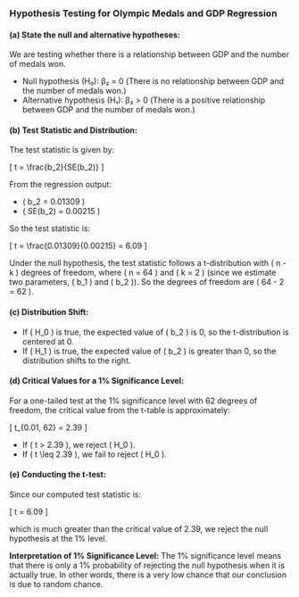 ### Hypothesis Testing for Olympic Medals and GDP Regression

#### (a) State the null and alternative hypotheses:
We are testing whether there is a relationship between GDP and the number of medals won.

- Null hypothesis (H₀): β₂ = 0 (There is no relationship between GDP and the number of medals won.)
- Alternative hypothesis (H₁): β₂ > 0 (There is a positive relationship between GDP and the number of medals won.)

#### (b) Test Statistic and Distribution:
The test statistic is given by:

\[ t = \frac{b_2}{SE(b_2)} \]

From the regression output:

- \( b_2 = 0.01309 \)
- \( SE(b_2) = 0.00215 \)

So the test statistic is:

\[ t = \frac{0.01309}{0.00215} = 6.09 \]

Under the null hypothesis, the test statistic follows a t-distribution with \( n - k \) degrees of freedom, where \( n = 64 \) and \( k = 2 \) (since we estimate two parameters, \( b_1 \) and \( b_2 \)). So the degrees of freedom are \( 64 - 2 = 62 \).

#### (c) Distribution Shift:
- If \( H_0 \) is true, the expected value of \( b_2 \) is 0, so the t-distribution is centered at 0.
- If \( H_1 \) is true, the expected value of \( b_2 \) is greater than 0, so the distribution shifts to the right.

#### (d) Critical Values for a 1% Significance Level:
For a one-tailed test at the 1% significance level with 62 degrees of freedom, the critical value from the t-table is approximately:

\[ t_{0.01, 62} = 2.39 \]

- If \( t > 2.39 \), we reject \( H_0 \).
- If \( t \leq 2.39 \), we fail to reject \( H_0 \).

#### (e) Conducting the t-test:
Since our computed test statistic is:

\[ t = 6.09 \]

which is much greater than the critical value of 2.39, we reject the null hypothesis at the 1% level.

**Interpretation of 1% Significance Level:** The 1% significance level means that there is only a 1% probability of rejecting the null hypothesis when it is actually true. In other words, there is a very low chance that our conclusion is due to random chance.

